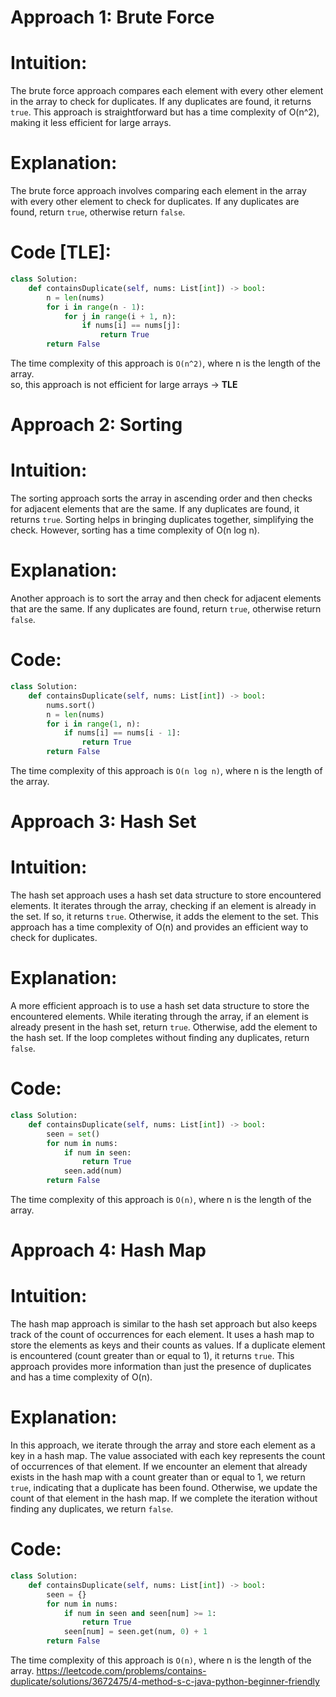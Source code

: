 # Approach 1: Brute Force

# Intuition:

The brute force approach compares each element with every other element in the array to check for duplicates. If any duplicates are found, it returns `true`. This approach is straightforward but has a time complexity of O(n^2), making it less efficient for large arrays.

# Explanation:

The brute force approach involves comparing each element in the array with every other element to check for duplicates. If any duplicates are found, return `true`, otherwise return `false`.

# Code [TLE]:

```python
class Solution:
    def containsDuplicate(self, nums: List[int]) -> bool:
        n = len(nums)
        for i in range(n - 1):
            for j in range(i + 1, n):
                if nums[i] == nums[j]:
                    return True
        return False
```

The time complexity of this approach is `O(n^2)`, where n is the length of the array.  
so, this approach is not efficient for large arrays -> **TLE**

# Approach 2: Sorting

# Intuition:

The sorting approach sorts the array in ascending order and then checks for adjacent elements that are the same. If any duplicates are found, it returns `true`. Sorting helps in bringing duplicates together, simplifying the check. However, sorting has a time complexity of O(n log n).

# Explanation:

Another approach is to sort the array and then check for adjacent elements that are the same. If any duplicates are found, return `true`, otherwise return `false`.

# Code:

```python
class Solution:
    def containsDuplicate(self, nums: List[int]) -> bool:
        nums.sort()
        n = len(nums)
        for i in range(1, n):
            if nums[i] == nums[i - 1]:
                return True
        return False
```

The time complexity of this approach is `O(n log n)`, where n is the length of the array.

# Approach 3: Hash Set

# Intuition:

The hash set approach uses a hash set data structure to store encountered elements. It iterates through the array, checking if an element is already in the set. If so, it returns `true`. Otherwise, it adds the element to the set. This approach has a time complexity of O(n) and provides an efficient way to check for duplicates.

# Explanation:

A more efficient approach is to use a hash set data structure to store the encountered elements. While iterating through the array, if an element is already present in the hash set, return `true`. Otherwise, add the element to the hash set. If the loop completes without finding any duplicates, return `false`.

# Code:

```python
class Solution:
    def containsDuplicate(self, nums: List[int]) -> bool:
        seen = set()
        for num in nums:
            if num in seen:
                return True
            seen.add(num)
        return False
```

The time complexity of this approach is `O(n)`, where n is the length of the array.

# Approach 4: Hash Map

# Intuition:

The hash map approach is similar to the hash set approach but also keeps track of the count of occurrences for each element. It uses a hash map to store the elements as keys and their counts as values. If a duplicate element is encountered (count greater than or equal to 1), it returns `true`. This approach provides more information than just the presence of duplicates and has a time complexity of O(n).

# Explanation:

In this approach, we iterate through the array and store each element as a key in a hash map. The value associated with each key represents the count of occurrences of that element. If we encounter an element that already exists in the hash map with a count greater than or equal to 1, we return `true`, indicating that a duplicate has been found. Otherwise, we update the count of that element in the hash map. If we complete the iteration without finding any duplicates, we return `false`.

# Code:

```python
class Solution:
    def containsDuplicate(self, nums: List[int]) -> bool:
        seen = {}
        for num in nums:
            if num in seen and seen[num] >= 1:
                return True
            seen[num] = seen.get(num, 0) + 1
        return False
```

The time complexity of this approach is `O(n)`, where n is the length of the array.
https://leetcode.com/problems/contains-duplicate/solutions/3672475/4-method-s-c-java-python-beginner-friendly